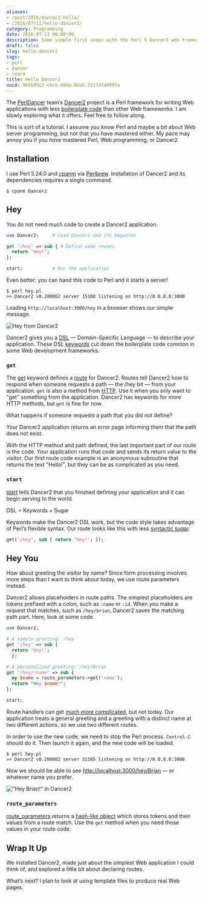 ```yaml
---
aliases:
- /post/2016/dancer2-hello/
- /2016/07/11/hello-dancer2/
category: Programming
date: 2016-07-11 00:00:00
description: Some simple first steps with the Perl 5 Dancer2 web framework
draft: false
slug: hello-dancer2
tags:
- perl
- dancer
- learn
title: Hello Dancer2
uuid: 9b5b99c2-cbce-48da-8ea5-f217d146097a
---
```


The [PerlDancer](https://github.com/PerlDancer/) team’s
[Dancer2](https://metacpan.org/pod/Dancer2) project is a Perl framework
for writing Web applications with less [boilerplate
code](https://en.wikipedia.org/wiki/Boilerplate_code) than other Web
frameworks. I am slowly exploring what it offers. Feel free to follow
along.

This is sort of a tutorial. I assume you know Perl and maybe a bit about
Web server programming, but not that you have mastered either. My pace
may annoy you if you *have* mastered Perl, Web programming, or Dancer2.

## Installation

I use Perl 5.24.0 and [cpanm](https://metacpan.org/pod/App::cpanminus)
via [Perlbrew](http://perlbrew.pl/). Installation of Dancer2 and its
dependencies requires a single command.

    $ cpanm Dancer2

## Hey

You do not need much code to create a Dancer2 application.

``` perl
use Dancer2;     # Load Dancer2 and its keywords

get '/hey' => sub { # Define some routes
  return 'Hey!';
};

start;           # Run the application
```

Even better: you can hand this code to Perl and it starts a server\!

    $ perl hey.pl
    >> Dancer2 v0.200002 server 15388 listening on http://0.0.0.0:3000

Loading `http://localhost:3000/hey` in a browser shows our simple
message.

![Hey from Dancer2](/assets/img/post/2016/07/hello-dancer2/dancer2-hey.png "Hey from Dancer2!")

Dancer2 gives you a
[DSL](https://en.wikipedia.org/wiki/Domain-specific_language) —
Domain-Specific Language — to describe your application. These DSL
[keywords](https://metacpan.org/pod/distribution/Dancer2/lib/Dancer2/Manual.pod#DSL-KEYWORDS)
cut down the boilerplate code common in some Web development frameworks.

### `get`

The
[get](https://metacpan.org/pod/distribution/Dancer2/lib/Dancer2/Manual.pod#get)
keyword defines a [route](https://metacpan.org/pod/Dancer2::Core::Route)
for Dancer2. Routes tell Dancer2 how to respond when someone requests a
path — the /hey bit — from your application. `get` is also a method from
[HTTP](https://en.wikipedia.org/wiki/Hypertext_Transfer_Protocol). Use
it when you only want to "get" something from the application. Dancer2
has keywords for more HTTP methods, but `get` is fine for now.

What happens if someone requests a path that you did not define?

Your Dancer2 application returns an error page informing them that the
path does not exist.

With the HTTP method and path defined, the last important part of our
route is the code. Your application runs that code and sends its return
value to the visitor. Our first route code example is an anonymous
subroutine that returns the text "Hello\!", but they can be as
complicated as you need.

### `start`

[start](https://metacpan.org/pod/distribution/Dancer2/lib/Dancer2/Manual.pod#start)
tells Dancer2 that you finished defining your application and it can
begin serving to the world.

DSL = Keywords + Sugar

Keywords make the Dancer2 DSL work, but the code style takes advantage
of Perl’s flexible syntax. Our route looks like this with less
[syntactic sugar](https://en.wikipedia.org/wiki/Syntactic_sugar).

``` perl
get('/hey', sub { return 'Hey!'; });
```

## Hey You

How about greeting the visitor by name? Since form processing involves
more steps than I want to think about today, we use route parameters
instead.

Dancer2 allows placeholders in route paths. The simplest placeholders
are tokens prefixed with a colon, such as `:name` or `:id`. When you
make a request that matches, such as `/hey/brian`, Dancer2 saves the
matching path part. Here, look at some code.

``` perl
use Dancer2;

# A simple greeting: /hey
get '/hey' => sub {
  return 'Hey!';
  };

# A personalized greeting: /hey/Brian
get '/hey/:name' => sub {
  my $name = route_parameters->get('name');
  return "Hey $name!";
};

start;
```

Route handlers can get [much more
complicated](https://metacpan.org/pod/distribution/Dancer2/lib/Dancer2/Manual.pod#Route-Handlers),
but not today. Our application treats a general greeting and a greeting
with a distinct name at two different actions, so we use two different
routes.

In order to use the new code, we need to stop the Perl process.
`Control-C` should do it. Then launch it again, and the new code will be
loaded.

    $ perl hey.pl
    >> Dancer2 v0.200002 server 31385 listening on http://0.0.0.0:3000

Now we should be able to see <http://localhost:3000/hey/Brian> — or
whatever name you prefer.

!["Hey Brian\!" in Dancer2](/assets/img/post/2016/07/hello-dancer2/dancer2-hey-brian.png)

### `route_parameters`

[route\_parameters](https://metacpan.org/pod/distribution/Dancer2/lib/Dancer2/Manual.pod#route_parameters)
returns a [hash-like object](https://metacpan.org/pod/Hash::MultiValue)
which stores tokens and their values from a route match. Use the `get`
method when you need those values in your route code.

## Wrap It Up

We installed Dancer2, made just about the simplest Web application I
could think of, and explored a little bit about declaring routes.

What’s next? I plan to look at using template files to produce real Web
pages.